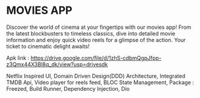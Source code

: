 # MOVIES APP

Discover the world of cinema at your fingertips with our movies app! From the latest blockbusters to timeless classics, dive into detailed movie information and enjoy quick video reels for a glimpse of the action. Your ticket to cinematic delight awaits!

Apk link : 
https://drive.google.com/file/d/1zhS-cdbmQgpJfpp-z3Qmx44X3Bl8q_dk/view?usp=drivesdk

Netflix Inspired UI,
Domain Driven Design(DDD) Architecture,
Integrated TMDB Api,
Video player for reels feed,
BLOC State Management,
Package : Freezed, Build Runner, Dependency
Injection, Dio
